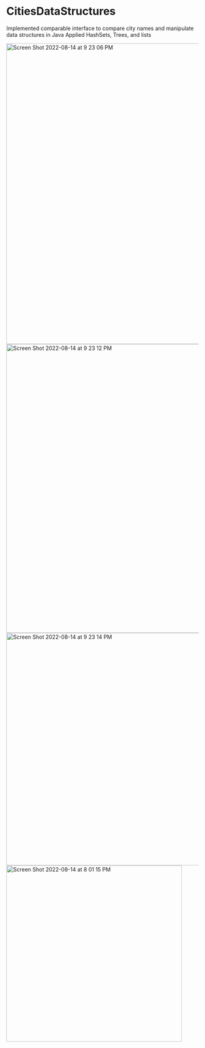 # CitiesDataStructures
Implemented comparable interface to compare city names and manipulate data structures in Java 
Applied HashSets, Trees, and lists 


<img width="785" alt="Screen Shot 2022-08-14 at 9 23 06 PM" src="https://user-images.githubusercontent.com/69059606/184567317-b1d5715b-0eeb-452d-8449-af4e7cf55240.png">
<img width="754" alt="Screen Shot 2022-08-14 at 9 23 12 PM" src="https://user-images.githubusercontent.com/69059606/184567320-98288fab-afc1-401b-83cb-8f185a283e45.png">
<img width="607" alt="Screen Shot 2022-08-14 at 9 23 14 PM" src="https://user-images.githubusercontent.com/69059606/184567323-14cd3a61-86cd-40a3-aa60-37db4ae33508.png">

<img width="460" alt="Screen Shot 2022-08-14 at 8 01 15 PM" src="https://user-images.githubusercontent.com/69059606/184567465-e8f2dcae-2d3e-4345-956a-67128fe6dab7.png">
